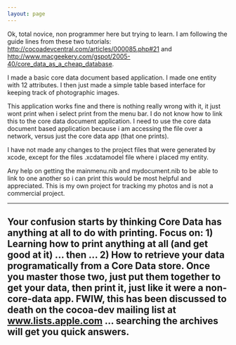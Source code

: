 ```yaml
---
layout: page
---
```




Ok, total novice, non programmer here but trying to learn.  I am following the guide lines from these two tutorials: http://cocoadevcentral.com/articles/000085.php#21 and http://www.macgeekery.com/gspot/2005-40/core_data_as_a_cheap_database.

I made a basic core data document based application.  I made one entity with 12 attributes.  I then just made a simple table based interface for keeping track of photographic images.  

This application works fine and there is nothing really wrong with it, it just wont print when i select print from the menu bar.  I do not know how to link this to the core data document application.  I need to use the core data document based application because i am accessing the file over a network, versus just the core data app (that one prints).

I have not made any changes to the project files that were generated by xcode, except for the files .xcdatamodel  file where i placed my entity.

Any help on getting the mainmenu.nib and mydocument.nib to be able to link to one another so i can print this would be most helpful and appreciated.  This is my own project for tracking my photos and is not a commercial project.

  
----
Your confusion starts by thinking Core Data has anything at all to do with printing. Focus on: 1) Learning how to print anything at all (and get good at it) ... then ... 2) How to retrieve your data programatically from a Core Data store. Once you master those two, just put them together to get your data, then print it, just like it were a non-core-data app. FWIW, this has been discussed to death on the cocoa-dev mailing list at www.lists.apple.com ... searching the archives will get you quick answers.
----
